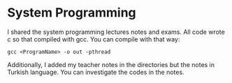 # System Programming

I shared the system programming lectures notes and exams. All code wrote c so that compiled with gcc. You can compile with that way:

```
gcc <ProgramName> -o out -pthread 
```

Additionally, I added my teacher notes in the directories but the notes in Turkish language. You can investigate the codes in the notes.

